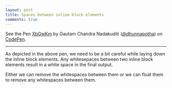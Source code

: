```yaml
---
layout: post
title: Spaces between inline-block elements
comments: true
---
```


<p data-height="450" data-theme-id="17774" data-slug-hash="XbGwKm" data-default-tab="result" data-user="dhunnapotha" class='codepen'>See the Pen <a href='http://codepen.io/dhunnapotha/pen/XbGwKm/'>XbGwKm</a> by Gautam Chandra Nadakuditi (<a href='http://codepen.io/dhunnapotha'>@dhunnapotha</a>) on <a href='http://codepen.io'>CodePen</a>.</p>
<script async src="//assets.codepen.io/assets/embed/ei.js"></script>

----
As depicted in the above pen, we need to be a bit careful while laying down the inline block elements. Any whitesepaces between two inline block elements result in a white space in the final output.

Either we can remove the whitespaces between them or we can float them to remove any whitespaces between them. 

